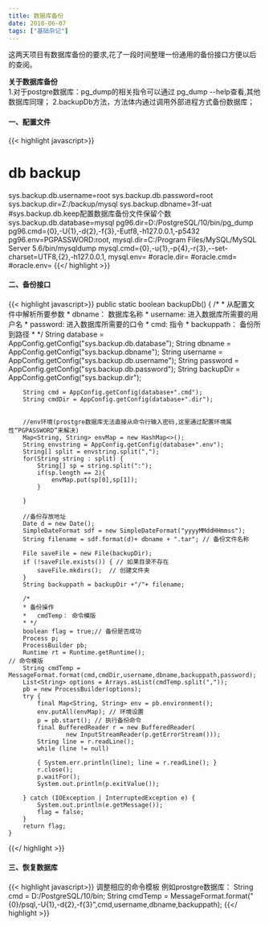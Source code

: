 ```yaml
---
title: 数据库备份 
date: 2018-06-07
tags: ["基础杂记"]
---
```



<!--more-->

这两天项目有数据库备份的要求,花了一段时间整理一份通用的备份接口方便以后的查阅。

**关于数据库备份**	<br/>
1.对于postgre数据库：pg_dump的相关指令可以通过 pg_dump --help查看,其他数据库同理；
2.backupDb方法，方法体内通过调用外部进程方式备份数据库；
#### 一、配置文件
{{< highlight javascript>}}
# db backup
sys.backup.db.username=root
sys.backup.db.password=root
sys.backup.dir=Z:/backup/mysql
sys.backup.dbname=3f-uat
#sys.backup.db.keep配置数据库备份文件保留个数
sys.backup.db.database=mysql
pg96.dir=D:/PostgreSQL/10/bin/pg_dump
pg96.cmd={0},-U{1},-d{2},-f{3},-Eutf8,-h127.0.0.1,-p5432
pg96.env=PGPASSWORD:root,
mysql.dir=C:/Program Files/MySQL/MySQL Server 5.6/bin/mysqldump
mysql.cmd={0},-u{1},-p{4},-r{3},--set-charset=UTF8,{2},-h127.0.0.1,
mysql.env=
#oracle.dir=
#oracle.cmd=
#oracle.env=
{{</ highlight >}}
#### 二、备份接口
{{< highlight javascript>}}
public static boolean backupDb() {
        /*
        * 从配置文件中解析所要参数
        *   dbname： 数据库名称
        *   username: 进入数据库所需要的用户名
        *   password: 进入数据库所需要的口令
        *   cmd: 指令
        *   backuppath： 备份所到路径
        * */
        String database = AppConfig.getConfig("sys.backup.db.database");
        String dbname = AppConfig.getConfig("sys.backup.dbname");
        String username = AppConfig.getConfig("sys.backup.db.username");
        String password = AppConfig.getConfig("sys.backup.db.password");
        String backupDir = AppConfig.getConfig("sys.backup.dir");

        String cmd = AppConfig.getConfig(database+".cmd");
        String cmdDir = AppConfig.getConfig(database+".dir");


        //env环境(prostgre数据库无法直接从命令行输入密码,这里通过配置环境属性“PGPASSWORD”来解决)
        Map<String, String> envMap = new HashMap<>();
        String envstring = AppConfig.getConfig(database+".env");
        String[] split = envstring.split(",");
        for(String string : split) {
            String[] sp = string.split(":");
            if(sp.length == 2){
                envMap.put(sp[0],sp[1]);
            }

        }

        //备份存放地址
        Date d = new Date();
        SimpleDateFormat sdf = new SimpleDateFormat("yyyyMMddHHmmss");
        String filename = sdf.format(d)+ dbname + ".tar"; // 备份文件名称

        File saveFile = new File(backupDir);
        if (!saveFile.exists()) { // 如果目录不存在
            saveFile.mkdirs();  // 创建文件夹
        }
        String backuppath = backupDir +"/"+ filename;

        /*
        * 备份操作
        *   cmdTemp： 命令模版
        * */
        boolean flag = true;// 备份是否成功
        Process p;
        ProcessBuilder pb;
        Runtime rt = Runtime.getRuntime();
	// 命令模版
        String cmdTemp = MessageFormat.format(cmd,cmdDir,username,dbname,backuppath,password);
        List<String> options = Arrays.asList(cmdTemp.split(","));
        pb = new ProcessBuilder(options);
        try {
            final Map<String, String> env = pb.environment();
            env.putAll(envMap); // 环境设置
            p = pb.start(); // 执行备份命令
            final BufferedReader r = new BufferedReader(
                    new InputStreamReader(p.getErrorStream()));
            String line = r.readLine();
            while (line != null)

            { System.err.println(line); line = r.readLine(); }
            r.close();
            p.waitFor();
            System.out.println(p.exitValue());

        } catch (IOException | InterruptedException e) {
            System.out.println(e.getMessage());
            flag = false;
        }
        return flag;
    }
{{</ highlight >}}

#### 三、恢复数据库
{{< highlight javascript>}}
调整相应的命令模板
例如prostgre数据库： 
String cmd = D:/PostgreSQL/10/bin;
String cmdTemp = MessageFormat.format("{0}/psql,-U{1},-d{2},-f{3}",cmd,username,dbname,backuppath);
{{</ highlight >}}